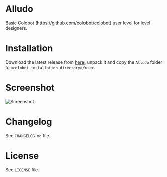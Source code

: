 # Alludo #

Basic Colobot (https://github.com/colobot/colobot) user level for level designers.

# Installation #

Download the latest release from [here](https://github.com/MrSimbax/colobot-alludo/releases), unpack it and copy the `Alludo` folder to `<colobot_installation_directory>/user`.

# Screenshot #

![Screenshot](http://i.imgur.com/HLdUpt9.png)

# Changelog #

See `CHANGELOG.md` file.

# License #

See `LICENSE` file.